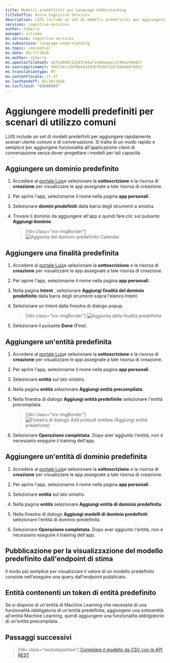 ```yaml
---
title: Modelli predefiniti per Language Understanding
titleSuffix: Azure Cognitive Services
description: LUIS include un set di modelli predefiniti per aggiungere rapidamente scenari utente comuni e di conversazione.
services: cognitive-services
author: diberry
manager: nitinme
ms.service: cognitive-services
ms.subservice: language-understanding
ms.topic: conceptual
ms.date: 05/17/2020
ms.author: diberry
ms.openlocfilehash: abf149d621d283744a71e08ea4ac2199a1994d57
ms.sourcegitcommit: 50673ecc5bf8b443491b763b5f287dde046fdd31
ms.translationtype: MT
ms.contentlocale: it-IT
ms.lasthandoff: 05/20/2020
ms.locfileid: "83680945"
---
```

# <a name="add-prebuilt-models-for-common-usage-scenarios"></a>Aggiungere modelli predefiniti per scenari di utilizzo comuni

LUIS include un set di modelli predefiniti per aggiungere rapidamente scenari utente comuni e di conversazione. Si tratta di un modo rapido e semplice per aggiungere funzionalità all'applicazione client di conversazione senza dover progettare i modelli per tali capacità.

## <a name="add-a-prebuilt-domain"></a>Aggiungere un dominio predefinito

1. Accedere al [portale Luis](https://www.luis.ai)e selezionare la **sottoscrizione** e la risorsa di **creazione** per visualizzare le app assegnate a tale risorsa di creazione.
1. Per aprire l'app, selezionarne il nome nella pagina **app personali** .

1. Selezionare **domini predefiniti** dalla barra degli strumenti a sinistra.

1. Trovare il dominio da aggiungere all'app e quindi fare clic sul pulsante **Aggiungi dominio** .

    > [!div class="mx-imgBorder"]
    > ![Aggiunta del dominio predefinito Calendar](./media/luis-prebuilt-domains/add-prebuilt-domain.png)

## <a name="add-a-prebuilt-intent"></a>Aggiungere una finalità predefinita

1. Accedere al [portale Luis](https://www.luis.ai)e selezionare la **sottoscrizione** e la risorsa di **creazione** per visualizzare le app assegnate a tale risorsa di creazione.
1. Per aprire l'app, selezionarne il nome nella pagina **app personali** .

1. Nella pagina **Intent** , selezionare **Aggiungi finalità del dominio predefinito** dalla barra degli strumenti sopra l'elenco Intent.

1. Selezionare un Intent dalla finestra di dialogo popup.

    > [!div class="mx-imgBorder"]
    > ![Aggiunta della finalità predefinita](./media/luis-prebuilt-domains/add-prebuilt-domain-intents.png)

1. Selezionare il pulsante **Done** (Fine).

## <a name="add-a-prebuilt-entity"></a>Aggiungere un'entità predefinita
1. Accedere al [portale Luis](https://www.luis.ai)e selezionare la **sottoscrizione** e la risorsa di **creazione** per visualizzare le app assegnate a tale risorsa di creazione.
1. Per aprire l'app, selezionarne il nome nella pagina **app personali** .
1. Selezionare **entità** sul lato sinistro.

1. Nella pagina **entità** selezionare **Aggiungi entità precompilata**.

1. Nella finestra di dialogo **Aggiungi entità predefinite** selezionare l'entità precompilata.

    > [!div class="mx-imgBorder"]
    > ![Finestra di dialogo Add prebuilt entities (Aggiungi entità predefinite)](./media/luis-prebuilt-domains/add-prebuilt-entity.png)

1. Selezionare **Operazione completata**. Dopo aver aggiunto l'entità, non è necessario eseguire il training dell'app.

## <a name="add-a-prebuilt-domain-entity"></a>Aggiungere un'entità di dominio predefinita
1. Accedere al [portale Luis](https://www.luis.ai)e selezionare la **sottoscrizione** e la risorsa di **creazione** per visualizzare le app assegnate a tale risorsa di creazione.
1. Per aprire l'app, selezionarne il nome nella pagina **app personali** .
1. Selezionare **entità** sul lato sinistro.

1. Nella pagina **entità** selezionare **Aggiungi entità di dominio predefinita**.

1. Nella finestra di dialogo **Aggiungi modelli di dominio predefiniti** selezionare l'entità di dominio predefinita.

1. Selezionare **Operazione completata**. Dopo aver aggiunto l'entità, non è necessario eseguire il training dell'app.

## <a name="publish-to-view-prebuilt-model-from-prediction-endpoint"></a>Pubblicazione per la visualizzazione del modello predefinito dall'endpoint di stima

Il modo più semplice per visualizzare il valore di un modello predefinito consiste nell'eseguire una query dall'endpoint pubblicato.

## <a name="entities-containing-a-prebuilt-entity-token"></a>Entità contenenti un token di entità predefinito

Se si dispone di un'entità di Machine Learning che necessita di una funzionalità obbligatoria di un'entità predefinita, aggiungere una sottoentità all'entità Machine Learning, quindi aggiungere una funzionalità _obbligatoria_ di un'entità precompilata.

## <a name="next-steps"></a>Passaggi successivi
> [!div class="nextstepaction"]
> [Compilare il modello da CSV con le API REST](./luis-tutorial-node-import-utterances-csv.md)
